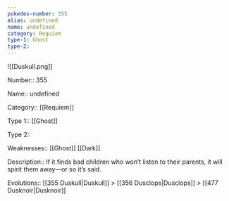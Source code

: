 ```yaml
---
pokedex-number: 355
alias: undefined
name: undefined
category: Requiem
type-1: Ghost
type-2: 
---
```


![[Duskull.png]]

Number:: 355

Name:: undefined

Category:: [[Requiem]]

Type 1:: [[Ghost]]

Type 2:: 

Weaknesses:: [[Ghost]] [[Dark]]

Description:: If it finds bad children who won’t listen to their parents, it will spirit them away—or so it’s said.

Evolutions:: [[355 Duskull|Duskull]] > [[356 Dusclops|Dusclops]] > [[477 Dusknoir|Dusknoir]]